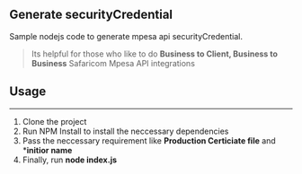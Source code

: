 ## Generate securityCredential
Sample nodejs code to generate mpesa api securityCredential.
>Its helpful for those who like to do **Business to Client, Business to Business** Safaricom Mpesa API integrations

## Usage
-----
1. Clone the project
2. Run NPM Install to install the neccessary dependencies
3. Pass the neccessary requirement like **Production Certiciate file** and ***initior name**
4. Finally, run **node index.js** 
